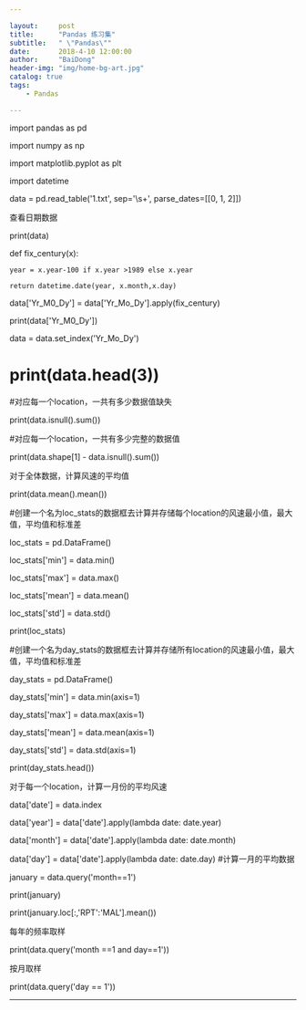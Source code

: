 ```yaml
---

layout:     post
title:      "Pandas 练习集"
subtitle:   " \"Pandas\""
date:       2018-4-10 12:00:00
author:     "BaiDong"
header-img: "img/home-bg-art.jpg"
catalog: true
tags:
    - Pandas

---
```


import pandas as pd

import numpy as np

import matplotlib.pyplot as plt

import datetime

data = pd.read_table('1.txt', sep='\s+', parse_dates=[[0, 1, 2]])

查看日期数据

print(data)

def fix_century(x):

    year = x.year-100 if x.year >1989 else x.year

    return datetime.date(year, x.month,x.day)

data['Yr_M0_Dy'] = data['Yr_Mo_Dy'].apply(fix_century)

print(data['Yr_M0_Dy'])

data = data.set_index('Yr_Mo_Dy')

# print(data.head(3))

#对应每一个location，一共有多少数据值缺失

print(data.isnull().sum())

#对应每一个location，一共有多少完整的数据值

print(data.shape[1] - data.isnull().sum())

对于全体数据，计算风速的平均值

print(data.mean().mean())

#创建一个名为loc_stats的数据框去计算并存储每个location的风速最小值，最大值，平均值和标准差

loc_stats = pd.DataFrame()

loc_stats['min'] = data.min()

loc_stats['max'] = data.max()

loc_stats['mean']  = data.mean()

loc_stats['std'] = data.std()

print(loc_stats)

#创建一个名为day_stats的数据框去计算并存储所有location的风速最小值，最大值，平均值和标准差

day_stats = pd.DataFrame()

day_stats['min'] = data.min(axis=1)

day_stats['max'] = data.max(axis=1)

day_stats['mean'] = data.mean(axis=1)

day_stats['std'] = data.std(axis=1)

print(day_stats.head())

对于每一个location，计算一月份的平均风速

data['date'] = data.index

data['year'] = data['date'].apply(lambda date: date.year)

data['month'] = data['date'].apply(lambda date: date.month)

data['day'] = data['date'].apply(lambda date: date.day)
#计算一月的平均数据

january = data.query('month==1')

print(january)

print(january.loc[:,'RPT':'MAL'].mean())

每年的频率取样

print(data.query('month ==1 and day==1'))

按月取样

print(data.query('day == 1'))



---


